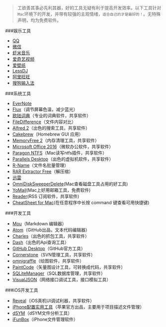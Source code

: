 > 工欲善其事必先利其器，好的工具无疑有利于提高开发效率。以下工具针对`Mac`环境下的开发，并带有较强的主观情绪，`适合自己的才是最好的！`。无特殊声明，均为免费软件。

###娱乐工具
- [QQ](http://im.qq.com/macqq/index.shtml)
- [微信](http://weixin.qq.com/cgi-bin/readtemplate?t=mac&from=timeline&isappinstalled=0)
- [虾米音乐](http://www.xiami.com/apps/mac)
- [爱奇艺视频](http://app.iqiyi.com/mac/player/)
- [爱壁纸](http://www.lovebizhi.com/mac.html)
- [LessDJ](http://ixhan.com/project/lessdj/)
- [阿里旺旺](https://www.taobao.com/go/market/seller/aliclient/ww/index.php)
- [搜狗输入法](http://pinyin.sogou.com/mac/)

###系统工具
- [EverNote](https://www.yinxiang.com/evernote/guide/mac/)
- [Flux](https://justgetflux.com)（调节屏幕色温，减少蓝光）
- [欧陆词典](http://www.eudic.net/eudic/mac_dictionary.aspx)（专业的词典软件，共享软件）
- [FileDifference](http://filedifference.com/FileDifference/The_File_Compare_Tool_for_Mac.html)（文件内容对比）
- [Alfred 2](https://www.alfredapp.com)（出色的搜索工具，共享软件）
- [Cakebrew](https://www.cakebrew.com)（Homebrew GUI 应用）
- [MemoryFree 2](https://itunes.apple.com/us/app/memory-free-pro/id504284430?mt=12)（内存清理工具，共享软件）
- [Microsoft Office 2016](https://products.office.com/zh-cn/mac/microsoft-office-for-mac)（微软办公软件，共享软件）
- [Paragon NTFS](https://www.paragon-software.com/cn/home/ntfs-mac/)（Mac读写ntfs插件，共享软件）
- [Parallels Desktop](https://www.parallels.com/cn/products/desktop/)（出色的虚拟机软件，共享软件）
- [R-Name](http://www.macupdate.com/app/mac/12259/r-name)（文件名批量管理）
- [RAR Extractor Free](https://itunes.apple.com/cn/app/rar-extractor-free/id646295438?mt=12)（解压缩）
- [迅雷](http://mac.xunlei.com)
- [OmniDiskSweeperDelete](https://www.omnigroup.com/more/)(Mac查看磁盘工具占用的好工具)
- [YoMail](http://www.yomail.com)(Mac上好用邮箱工具，免费软件)
- [Reader](http://www.sdifenzhou.com/reeder3.html)(RSS 订阅软件，共享软件)
- [CheatSheet for Mac](https://www.cheatsheetapp.com/CheatSheet/)(在任意程序中长按 command 键查看可用快捷键)

###开发工具

- [Mou](http://25.io/mou/)（Markdown 编辑器）
- [Atom](https://atom.io)（GitHub出品，文本代码编辑器）
- [Charles](http://www.charlesproxy.com)（出色的抓包工具，共享软件）
- [Dash](https://kapeli.com/dash)（出色的Api查询工具）
- [GitHub Desktop](https://desktop.github.com)（GitHub官方工具）
- [Cornerstone](http://www.cornerstonesoftware.com)（SVN管理工具，共享软件）
- [omnigraffle](https://www.omnigroup.com/omnigraffle)（绘图软件，共享软件）
- [PaintCode](http://www.paintcodeapp.com)（矢量图设计工具，可转换成代码，共享软件）
- [SQLiteManager](http://www.sqlitemanager.org)（SQL数据库管理，共享软件）
- [VisualJSON](https://itunes.apple.com/cn/app/visual-json/id488709442?mt=12)（网络接口调试工具，接口模拟工具）

###iOS开发工具
- [Reveal](http://revealapp.com)（iOS真机UI调试利器，共享软件）
- [iPhone配置实用工具](https://support.apple.com/kb/DL851?viewlocale=zh_CN&locale=zh_CN)（苹果官方出品，主要用于项目描述文件管理）
- [dSYM](http://www.cocoachina.com/ios/20141219/10694.html)（dSYM文件分析工具）
- [iFunBox](http://dl.i-funbox.com)（iPhone文件管理软件）
